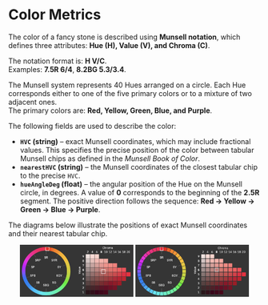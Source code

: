# Color Metrics

The color of a fancy stone is described using **Munsell notation**, which defines three attributes: **Hue (H), Value (V), and Chroma (C)**.  

The notation format is: **H V/C**.  
Examples: **7.5R 6/4**, **8.2BG 5.3/3.4**.  

The Munsell system represents 40 Hues arranged on a circle. Each Hue corresponds either to one of the five primary colors or to a mixture of two adjacent ones.  
The primary colors are: **Red, Yellow, Green, Blue, and Purple**.  

The following fields are used to describe the color:  

* **`HVC` (string)** – exact Munsell coordinates, which may include fractional values. This specifies the precise position of the color between tabular Munsell chips as defined in the *Munsell Book of Color*. 
* **`nearestHVC` (string)** – the Munsell coordinates of the closest tabular chip to the precise `HVC`.  
* **`hueAngleDeg` (float)** – the angular position of the Hue on the Munsell circle, in degrees. A value of **0** corresponds to the beginning of the **2.5R** segment. The positive direction follows the sequence: **Red → Yellow → Green → Blue → Purple**.  

The diagrams below illustrate the positions of exact Munsell coordinates and their nearest tabular chip.  

<p align="center">
  <img src="img/hvc.png" alt="HVC" width="45%"/>
  <img src="img/nearest_hvc.png" alt="nearestHVC" width="45%"/>
</p>

